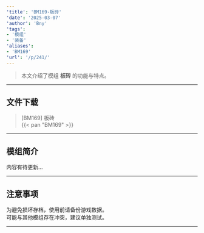 ```yaml
---
'title': 'BM169-板砖'
'date': '2025-03-07'
'author': 'Bny'
'tags':
- '模组'
- '装备'
'aliases':
- 'BM169'
'url': '/p/241/'
---
```


> 本文介绍了模组 **板砖** 的功能与特点。

---

## 文件下载

> [BM169] 板砖  
{{< pan "BM169" >}}  

---

## 模组简介

>  
内容有待更新...  

---

## 注意事项

>  
为避免损坏存档，使用前请备份游戏数据。  
可能与其他模组存在冲突，建议单独测试。  

---

